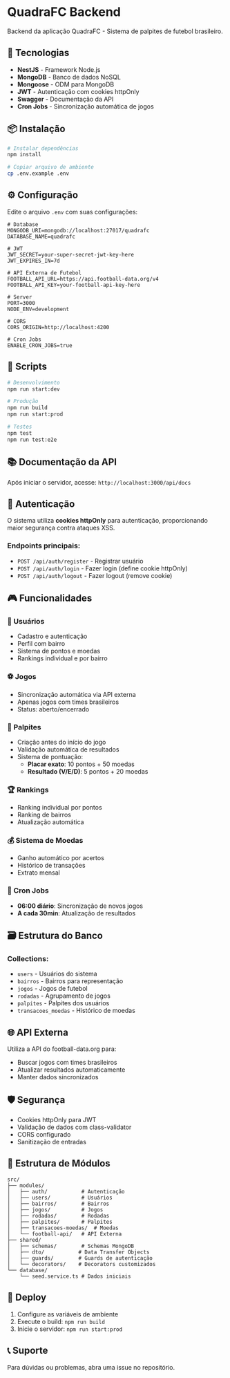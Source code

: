 # QuadraFC Backend

Backend da aplicação QuadraFC - Sistema de palpites de futebol brasileiro.

## 🚀 Tecnologias

- **NestJS** - Framework Node.js
- **MongoDB** - Banco de dados NoSQL
- **Mongoose** - ODM para MongoDB
- **JWT** - Autenticação com cookies httpOnly
- **Swagger** - Documentação da API
- **Cron Jobs** - Sincronização automática de jogos

## 📦 Instalação

```bash
# Instalar dependências
npm install

# Copiar arquivo de ambiente
cp .env.example .env
```

## ⚙️ Configuração

Edite o arquivo `.env` com suas configurações:

```env
# Database
MONGODB_URI=mongodb://localhost:27017/quadrafc
DATABASE_NAME=quadrafc

# JWT
JWT_SECRET=your-super-secret-jwt-key-here
JWT_EXPIRES_IN=7d

# API Externa de Futebol
FOOTBALL_API_URL=https://api.football-data.org/v4
FOOTBALL_API_KEY=your-football-api-key-here

# Server
PORT=3000
NODE_ENV=development

# CORS
CORS_ORIGIN=http://localhost:4200

# Cron Jobs
ENABLE_CRON_JOBS=true
```

## 🎯 Scripts

```bash
# Desenvolvimento
npm run start:dev

# Produção
npm run build
npm run start:prod

# Testes
npm test
npm run test:e2e
```

## 📚 Documentação da API

Após iniciar o servidor, acesse: `http://localhost:3000/api/docs`

## 🔐 Autenticação

O sistema utiliza **cookies httpOnly** para autenticação, proporcionando maior segurança contra ataques XSS.

### Endpoints principais:

- `POST /api/auth/register` - Registrar usuário
- `POST /api/auth/login` - Fazer login (define cookie httpOnly)
- `POST /api/auth/logout` - Fazer logout (remove cookie)

## 🎮 Funcionalidades

### 👤 Usuários

- Cadastro e autenticação
- Perfil com bairro
- Sistema de pontos e moedas
- Rankings individual e por bairro

### ⚽ Jogos

- Sincronização automática via API externa
- Apenas jogos com times brasileiros
- Status: aberto/encerrado

### 🎯 Palpites

- Criação antes do início do jogo
- Validação automática de resultados
- Sistema de pontuação:
  - **Placar exato**: 10 pontos + 50 moedas
  - **Resultado (V/E/D)**: 5 pontos + 20 moedas

### 🏆 Rankings

- Ranking individual por pontos
- Ranking de bairros
- Atualização automática

### 💰 Sistema de Moedas

- Ganho automático por acertos
- Histórico de transações
- Extrato mensal

### 🔄 Cron Jobs

- **06:00 diário**: Sincronização de novos jogos
- **A cada 30min**: Atualização de resultados

## 🗃️ Estrutura do Banco

### Collections:

- `users` - Usuários do sistema
- `bairros` - Bairros para representação
- `jogos` - Jogos de futebol
- `rodadas` - Agrupamento de jogos
- `palpites` - Palpites dos usuários
- `transacoes_moedas` - Histórico de moedas

## 🌐 API Externa

Utiliza a API do football-data.org para:

- Buscar jogos com times brasileiros
- Atualizar resultados automaticamente
- Manter dados sincronizados

## 🛡️ Segurança

- Cookies httpOnly para JWT
- Validação de dados com class-validator
- CORS configurado
- Sanitização de entradas

## 📱 Estrutura de Módulos

```
src/
├── modules/
│   ├── auth/           # Autenticação
│   ├── users/          # Usuários
│   ├── bairros/        # Bairros
│   ├── jogos/          # Jogos
│   ├── rodadas/        # Rodadas
│   ├── palpites/       # Palpites
│   ├── transacoes-moedas/  # Moedas
│   └── football-api/   # API Externa
├── shared/
│   ├── schemas/        # Schemas MongoDB
│   ├── dto/           # Data Transfer Objects
│   ├── guards/        # Guards de autenticação
│   └── decorators/    # Decorators customizados
└── database/
    └── seed.service.ts # Dados iniciais
```

## 🚀 Deploy

1. Configure as variáveis de ambiente
2. Execute o build: `npm run build`
3. Inicie o servidor: `npm run start:prod`

## 📞 Suporte

Para dúvidas ou problemas, abra uma issue no repositório.
